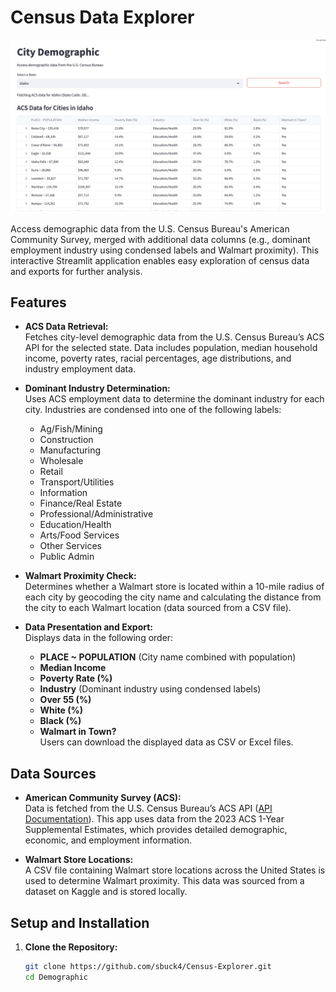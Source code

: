 # Census Data Explorer

![Screenshot of the City Demographic Application](https://raw.githubusercontent.com/sbuck4/Census-Explorer/main/images/streamlitSC.jpeg)



Access demographic data from the U.S. Census Bureau's American Community Survey, merged with additional data columns (e.g., dominant employment industry using condensed labels and Walmart proximity). This interactive Streamlit application enables easy exploration of census data and exports for further analysis.

## Features

- **ACS Data Retrieval:**  
  Fetches city-level demographic data from the U.S. Census Bureau’s ACS API for the selected state. Data includes population, median household income, poverty rates, racial percentages, age distributions, and industry employment data.

- **Dominant Industry Determination:**  
  Uses ACS employment data to determine the dominant industry for each city. Industries are condensed into one of the following labels:
  - Ag/Fish/Mining
  - Construction
  - Manufacturing
  - Wholesale
  - Retail
  - Transport/Utilities
  - Information
  - Finance/Real Estate
  - Professional/Administrative
  - Education/Health
  - Arts/Food Services
  - Other Services
  - Public Admin

- **Walmart Proximity Check:**  
  Determines whether a Walmart store is located within a 10-mile radius of each city by geocoding the city name and calculating the distance from the city to each Walmart location (data sourced from a CSV file).

- **Data Presentation and Export:**  
  Displays data in the following order:
  - **PLACE ~ POPULATION** (City name combined with population)
  - **Median Income**
  - **Poverty Rate (%)**
  - **Industry** (Dominant industry using condensed labels)
  - **Over 55 (%)**
  - **White (%)**
  - **Black (%)**
  - **Walmart in Town?**  
  Users can download the displayed data as CSV or Excel files.

## Data Sources

- **American Community Survey (ACS):**  
  Data is fetched from the U.S. Census Bureau’s ACS API ([API Documentation](https://www.census.gov/data/developers/data-sets/acs-1year.html)). This app uses data from the 2023 ACS 1-Year Supplemental Estimates, which provides detailed demographic, economic, and employment information.

- **Walmart Store Locations:**  
  A CSV file containing Walmart store locations across the United States is used to determine Walmart proximity. This data was sourced from a dataset on Kaggle and is stored locally.

## Setup and Installation

1. **Clone the Repository:**
   ```bash
   git clone https://github.com/sbuck4/Census-Explorer.git
   cd Demographic
